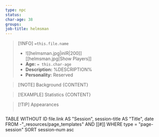 ```yaml
---
type: npc
status: 
char-age: 38
groups: 
job-title: helmsman
---
```


>[!INFO] `=this.file.name`
>- ![[helmsman.jpg|inlR|200]]
<br/> [[helmsman.jpg|Show Players]]
>- **Age:** `= this.char-age`
> - **Description:** %DESCRIPTION%
> - **Personality:** Reserved
 
 >[!NOTE] Background
 > {CONTENT}

 >[!EXAMPLE] Statistics
 > {CONTENT}

>[!TIP] Appearances
 >```dataview
TABLE WITHOUT ID file.link AS "Session", session-title AS "Title", date
FROM -"_resources/page_templates" AND [[#]]
WHERE type = "page-session"
SORT session-num asc